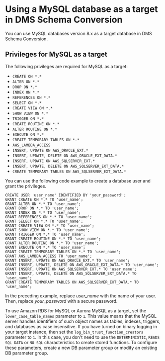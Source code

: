 # Using a MySQL database as a target in DMS Schema Conversion<a name="data-providers-mysql"></a>

You can use MySQL databases version 8\.x as a target database in DMS Schema Conversion\.

## Privileges for MySQL as a target<a name="data-providers-mysql-permissions"></a>

The following privileges are required for MySQL as a target:
+ `CREATE ON *.*`
+ `ALTER ON *.*`
+ `DROP ON *.*`
+ `INDEX ON *.*`
+ `REFERENCES ON *.*`
+ `SELECT ON *.*`
+ `CREATE VIEW ON *.*`
+ `SHOW VIEW ON *.*`
+ `TRIGGER ON *.*`
+ `CREATE ROUTINE ON *.*`
+ `ALTER ROUTINE ON *.*`
+ `EXECUTE ON *.*`
+ `CREATE TEMPORARY TABLES ON *.*`
+ `AWS_LAMBDA_ACCESS`
+ `INSERT, UPDATE ON AWS_ORACLE_EXT.*`
+ `INSERT, UPDATE, DELETE ON AWS_ORACLE_EXT_DATA.*`
+ `INSERT, UPDATE ON AWS_SQLSERVER_EXT.*`
+ `INSERT, UPDATE, DELETE ON AWS_SQLSERVER_EXT_DATA.*`
+ `CREATE TEMPORARY TABLES ON AWS_SQLSERVER_EXT_DATA.*`

You can use the following code example to create a database user and grant the privileges\.

```
CREATE USER 'user_name' IDENTIFIED BY 'your_password';
GRANT CREATE ON *.* TO 'user_name';
GRANT ALTER ON *.* TO 'user_name';
GRANT DROP ON *.* TO 'user_name';
GRANT INDEX ON *.* TO 'user_name';
GRANT REFERENCES ON *.* TO 'user_name';
GRANT SELECT ON *.* TO 'user_name';
GRANT CREATE VIEW ON *.* TO 'user_name';
GRANT SHOW VIEW ON *.* TO 'user_name';
GRANT TRIGGER ON *.* TO 'user_name';
GRANT CREATE ROUTINE ON *.* TO 'user_name';
GRANT ALTER ROUTINE ON *.* TO 'user_name';
GRANT EXECUTE ON *.* TO 'user_name';
GRANT CREATE TEMPORARY TABLES ON *.* TO 'user_name';
GRANT AWS_LAMBDA_ACCESS TO 'user_name';
GRANT INSERT, UPDATE ON AWS_ORACLE_EXT.* TO 'user_name';
GRANT INSERT, UPDATE, DELETE ON AWS_ORACLE_EXT_DATA.* TO 'user_name';
GRANT INSERT, UPDATE ON AWS_SQLSERVER_EXT.* TO 'user_name';
GRANT INSERT, UPDATE, DELETE ON AWS_SQLSERVER_EXT_DATA.* TO 'user_name';
GRANT CREATE TEMPORARY TABLES ON AWS_SQLSERVER_EXT_DATA.* TO 'user_name';
```

In the preceding example, replace *user\_name* with the name of your user\. Then, replace *your\_password* with a secure password\.

To use Amazon RDS for MySQL or Aurora MySQL as a target, set the `lower_case_table_names` parameter to `1`\. This value means that the MySQL server handles identifiers of such object names as tables, indexes, triggers, and databases as case insensitive\. If you have turned on binary logging in your target instance, then set the `log_bin_trust_function_creators` parameter to `1`\. In this case, you don't need to use the `DETERMINISTIC`, `READS SQL DATA` or `NO SQL` characteristics to create stored functions\. To configure these parameters, create a new DB parameter group or modify an existing DB parameter group\.